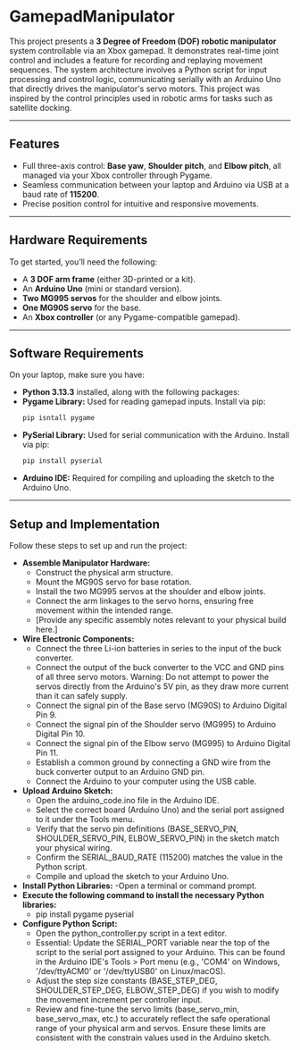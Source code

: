 # GamepadManipulator

This project presents a **3 Degree of Freedom (DOF) robotic manipulator** system controllable via an Xbox gamepad. It demonstrates real-time joint control and includes a feature for recording and replaying movement sequences. The system architecture involves a Python script for input processing and control logic, communicating serially with an Arduino Uno that directly drives the manipulator's servo motors. This project was inspired by the control principles used in robotic arms for tasks such as satellite docking.

---

## Features
- Full three-axis control: **Base yaw**, **Shoulder pitch**, and **Elbow pitch**, all managed via your Xbox controller through Pygame.
- Seamless communication between your laptop and Arduino via USB at a baud rate of **115200**.
- Precise position control for intuitive and responsive movements.

---

## Hardware Requirements
To get started, you’ll need the following:
- A **3 DOF arm frame** (either 3D-printed or a kit).
- An **Arduino Uno** (mini or standard version).
- **Two MG995 servos** for the shoulder and elbow joints.
- **One MG90S servo** for the base.
- An **Xbox controller** (or any Pygame-compatible gamepad).

---

## Software Requirements
On your laptop, make sure you have:
- **Python 3.13.3** installed, along with the following packages:
- **Pygame Library:** Used for reading gamepad inputs. Install via pip:
  ```bash
  pip isntall pygame
  ```
- **PySerial Library:** Used for serial communication with the Arduino. Install via pip:
  ```bash
  pip install pyserial
  ```
- **Arduino IDE:** Required for compiling and uploading the sketch to the Arduino Uno.

---

## Setup and Implementation
Follow these steps to set up and run the project:
- **Assemble Manipulator Hardware:**
     - Construct the physical arm structure.
     - Mount the MG90S servo for base rotation.
     - Install the two MG995 servos at the shoulder and elbow joints.
     - Connect the arm linkages to the servo horns, ensuring free movement within the intended range.
     - [Provide any specific assembly notes relevant to your physical build here.]
 - **Wire Electronic Components:**
   - Connect the three Li-ion batteries in series to the input of the buck converter.
   - Connect the output of the buck converter to the VCC and GND pins of all three servo motors. Warning: Do not attempt to power the servos directly from the Arduino's 5V pin, as they draw more current than it can safely supply.
   - Connect the signal pin of the Base servo (MG90S) to Arduino Digital Pin 9.
   - Connect the signal pin of the Shoulder servo (MG995) to Arduino Digital Pin 10.
   - Connect the signal pin of the Elbow servo (MG995) to Arduino Digital Pin 11.
   - Establish a common ground by connecting a GND wire from the buck converter output to an Arduino GND pin.
   - Connect the Arduino to your computer using the USB cable.
 - **Upload Arduino Sketch:**
   - Open the arduino_code.ino file in the Arduino IDE.
   - Select the correct board (Arduino Uno) and the serial port assigned to it under the Tools menu.
   - Verify that the servo pin definitions (BASE_SERVO_PIN, SHOULDER_SERVO_PIN, ELBOW_SERVO_PIN) in the sketch match your physical wiring.
   - Confirm the SERIAL_BAUD_RATE (115200) matches the value in the Python script.
   - Compile and upload the sketch to your Arduino Uno.
 - **Install Python Libraries:**
   -Open a terminal or command prompt.
 - **Execute the following command to install the necessary Python libraries:**
   - pip install pygame pyserial
 - **Configure Python Script:**
   - Open the python_controller.py script in a text editor.
   - Essential: Update the SERIAL_PORT variable near the top of the script to the serial port assigned to your Arduino. This can be found in the Arduino IDE's Tools > Port menu (e.g., 'COM4' on Windows, '/dev/ttyACM0' or '/dev/ttyUSB0' on Linux/macOS).
   - Adjust the step size constants (BASE_STEP_DEG, SHOULDER_STEP_DEG, ELBOW_STEP_DEG) if you wish to modify the movement increment per controller input.
   - Review and fine-tune the servo limits (base_servo_min, base_servo_max, etc.) to accurately reflect the safe operational range of your physical arm and servos. Ensure these limits are consistent with the constrain values used in the Arduino sketch.

